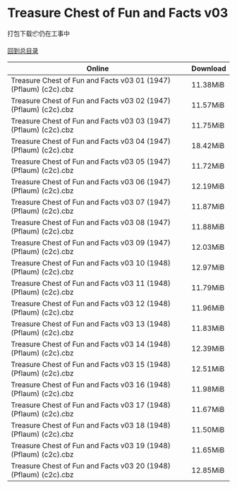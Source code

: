 # Treasure Chest of Fun and Facts v03

打包下载📦仍在工事中

[回到总目录](/Catalogs.md)







Online | Download
--- | ---
Treasure Chest of Fun and Facts v03 01 (1947) (Pflaum) (c2c).cbz | 11.38MiB
Treasure Chest of Fun and Facts v03 02 (1947) (Pflaum) (c2c).cbz | 11.57MiB
Treasure Chest of Fun and Facts v03 03 (1947) (Pflaum) (c2c).cbz | 11.75MiB
Treasure Chest of Fun and Facts v03 04 (1947) (Pflaum) (c2c).cbz | 18.42MiB
Treasure Chest of Fun and Facts v03 05 (1947) (Pflaum) (c2c).cbz | 11.72MiB
Treasure Chest of Fun and Facts v03 06 (1947) (Pflaum) (c2c).cbz | 12.19MiB
Treasure Chest of Fun and Facts v03 07 (1947) (Pflaum) (c2c).cbz | 11.87MiB
Treasure Chest of Fun and Facts v03 08 (1947) (Pflaum) (c2c).cbz | 11.88MiB
Treasure Chest of Fun and Facts v03 09 (1947) (Pflaum) (c2c).cbz | 12.03MiB
Treasure Chest of Fun and Facts v03 10 (1948) (Pflaum) (c2c).cbz | 12.97MiB
Treasure Chest of Fun and Facts v03 11 (1948) (Pflaum) (c2c).cbz | 11.79MiB
Treasure Chest of Fun and Facts v03 12 (1948) (Pflaum) (c2c).cbz | 11.96MiB
Treasure Chest of Fun and Facts v03 13 (1948) (Pflaum) (c2c).cbz | 11.83MiB
Treasure Chest of Fun and Facts v03 14 (1948) (Pflaum) (c2c).cbz | 12.39MiB
Treasure Chest of Fun and Facts v03 15 (1948) (Pflaum) (c2c).cbz | 12.51MiB
Treasure Chest of Fun and Facts v03 16 (1948) (Pflaum) (c2c).cbz | 11.98MiB
Treasure Chest of Fun and Facts v03 17 (1948) (Pflaum) (c2c).cbz | 11.67MiB
Treasure Chest of Fun and Facts v03 18 (1948) (Pflaum) (c2c).cbz | 11.50MiB
Treasure Chest of Fun and Facts v03 19 (1948) (Pflaum) (c2c).cbz | 11.65MiB
Treasure Chest of Fun and Facts v03 20 (1948) (Pflaum) (c2c).cbz | 12.85MiB